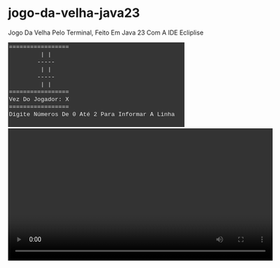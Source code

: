 # jogo-da-velha-java23

<p>
  Jogo Da Velha Pelo Terminal, Feito Em Java 23 Com A IDE Ecliplise
</p>

<img src="JogoDaVelha/assets/imgs/Screenshot from 2025-03-28 09-56-21.png"/>
<br>

<video width="600" controls>
  <source src="JogoDaVelha/assets/videos/Screencast from 2025-03-28 11-24-45.webm" type="video/webm">
  Seu navegador não suporta vídeos.
</video>

